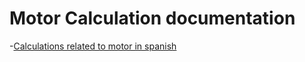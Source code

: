 # Motor Calculation documentation
-[Calculations related to motor in spanish](http://biomodel.uah.es/tecnicas/centrif/centri_calc.htm)
